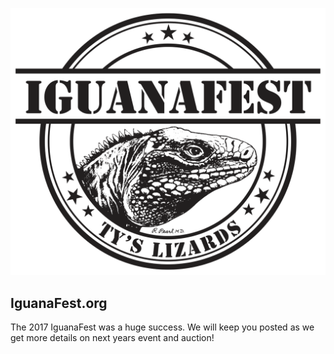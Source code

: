 ![IguanaFest](https://raw.githubusercontent.com/draco2003/iguanafest_park/master/logo.png)

## IguanaFest.org


The 2017 IguanaFest was a huge success.
We will keep you posted as we get more details on next years event and auction!
